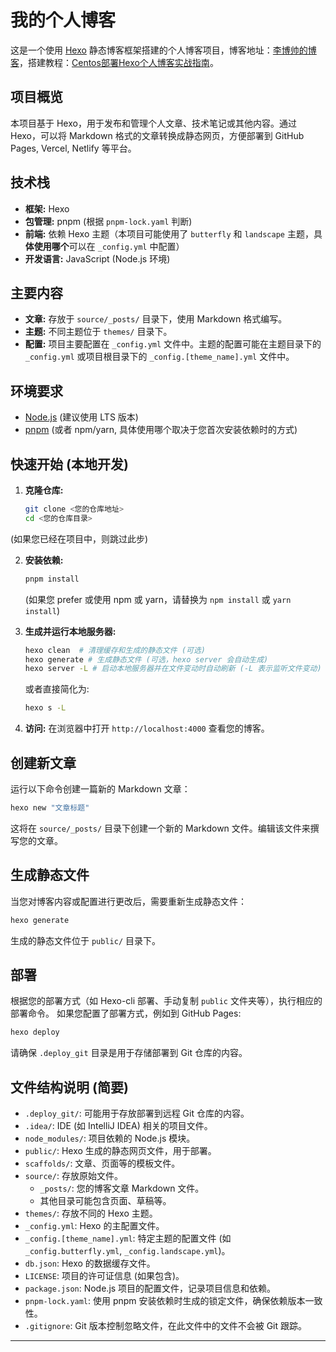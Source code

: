 # 我的个人博客

这是一个使用 [Hexo](https://hexo.io/) 静态博客框架搭建的个人博客项目，博客地址：[李博帅的博客](https://lbs.wiki/)，搭建教程：[Centos部署Hexo个人博客实战指南](https://lbs.wiki/pages/b3552560/)。

## 项目概览

本项目基于 Hexo，用于发布和管理个人文章、技术笔记或其他内容。通过 Hexo，可以将 Markdown 格式的文章转换成静态网页，方便部署到 GitHub Pages, Vercel, Netlify 等平台。

## 技术栈

- **框架:** Hexo
- **包管理:** pnpm (根据 `pnpm-lock.yaml` 判断)
- **前端:** 依赖 Hexo 主题（本项目可能使用了 `butterfly` 和 `landscape` 主题，具**体使用哪个**可以在 `_config.yml` 中配置）
- **开发语言:** JavaScript (Node.js 环境)

## 主要内容

- **文章:** 存放于 `source/_posts/` 目录下，使用 Markdown 格式编写。
- **主题:** 不同主题位于 `themes/` 目录下。
- **配置:** 项目主要配置在 `_config.yml` 文件中。主题的配置可能在主题目录下的 `_config.yml` 或项目根目录下的 `_config.[theme_name].yml` 文件中。

## 环境要求

- [Node.js](https://nodejs.org/) (建议使用 LTS 版本)
- [pnpm](https://pnpm.io/installation) (或者 npm/yarn, 具体使用哪个取决于您首次安装依赖时的方式)

## 快速开始 (本地开发)

1.  **克隆仓库:**
    ```bash
    git clone <您的仓库地址>
    cd <您的仓库目录>
    ```
(如果您已经在项目中，则跳过此步)

2.  **安装依赖:**
    ```bash
    pnpm install
    ```
    (如果您 prefer 或使用 npm 或 yarn，请替换为 `npm install` 或 `yarn install`)

3.  **生成并运行本地服务器:**
    ```bash
    hexo clean  # 清理缓存和生成的静态文件 (可选)
    hexo generate # 生成静态文件 (可选，hexo server 会自动生成)
    hexo server -L # 启动本地服务器并在文件变动时自动刷新 (-L 表示监听文件变动)
    ```
    或者直接简化为:
    ```bash
    hexo s -L
    ```

4.  **访问:** 在浏览器中打开 `http://localhost:4000` 查看您的博客。

## 创建新文章

运行以下命令创建一篇新的 Markdown 文章：

```bash
hexo new "文章标题"
```
这将在 `source/_posts/` 目录下创建一个新的 Markdown 文件。编辑该文件来撰写您的文章。

## 生成静态文件

当您对博客内容或配置进行更改后，需要重新生成静态文件：

```bash
hexo generate
```
生成的静态文件位于 `public/` 目录下。

## 部署

根据您的部署方式（如 Hexo-cli 部署、手动复制 `public` 文件夹等），执行相应的部署命令。
如果您配置了部署方式，例如到 GitHub Pages:

```bash
hexo deploy
```
请确保 `.deploy_git` 目录是用于存储部署到 Git 仓库的内容。

## 文件结构说明 (简要)

- `.deploy_git/`: 可能用于存放部署到远程 Git 仓库的内容。
- `.idea/`: IDE (如 IntelliJ IDEA) 相关的项目文件。
- `node_modules/`: 项目依赖的 Node.js 模块。
- `public/`: Hexo 生成的静态网页文件，用于部署。
- `scaffolds/`: 文章、页面等的模板文件。
- `source/`: 存放原始文件。
    - `_posts/`: 您的博客文章 Markdown 文件。
    - 其他目录可能包含页面、草稿等。
- `themes/`: 存放不同的 Hexo 主题。
- `_config.yml`: Hexo 的主配置文件。
- `_config.[theme_name].yml`: 特定主题的配置文件 (如 `_config.butterfly.yml`, `_config.landscape.yml`)。
- `db.json`: Hexo 的数据缓存文件。
- `LICENSE`: 项目的许可证信息 (如果包含)。
- `package.json`: Node.js 项目的配置文件，记录项目信息和依赖。
- `pnpm-lock.yaml`: 使用 pnpm 安装依赖时生成的锁定文件，确保依赖版本一致性。
- `.gitignore`: Git 版本控制忽略文件，在此文件中的文件不会被 Git 跟踪。

---
